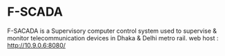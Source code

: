 # F-SCADA
F-SACADA is a Supervisory computer control system used to supervise &amp; monitor telecommunication devices in Dhaka &amp; Delhi metro rail.
web host : http://10.9.0.6:8080/
